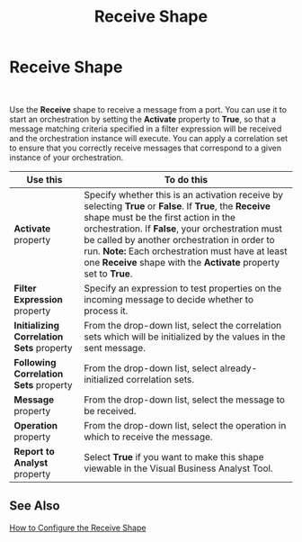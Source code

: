 ﻿---
title: Receive Shape
TOCTitle: Receive Shape
ms:assetid: 60625f7e-6a95-4822-b302-aae2adae7252
ms:mtpsurl: https://msdn.microsoft.com/library/Aa560440(v=BTS.80)
ms:contentKeyID: 51528412
ms.date: 08/30/2017
mtps_version: v=BTS.80
f1_keywords:
- bts10.orch.shape.receive
---

# Receive Shape

 

Use the **Receive** shape to receive a message from a port. You can use it to start an orchestration by setting the **Activate** property to **True**, so that a message matching criteria specified in a filter expression will be received and the orchestration instance will execute. You can apply a correlation set to ensure that you correctly receive messages that correspond to a given instance of your orchestration.

<table>
<thead>
<tr class="header">
<th>Use this</th>
<th>To do this</th>
</tr>
</thead>
<tbody>
<tr class="odd">
<td><strong>Activate</strong> property</td>
<td>Specify whether this is an activation receive by selecting <strong>True</strong> or <strong>False</strong>. If <strong>True</strong>, the <strong>Receive</strong> shape must be the first action in the orchestration. If <strong>False</strong>, your orchestration must be called by another orchestration in order to run. <strong>Note:</strong> Each orchestration must have at least one <strong>Receive</strong> shape with the <strong>Activate</strong> property set to <strong>True</strong>.</td>
</tr>
<tr class="even">
<td><strong>Filter Expression</strong> property</td>
<td>Specify an expression to test properties on the incoming message to decide whether to process it.</td>
</tr>
<tr class="odd">
<td><strong>Initializing Correlation Sets</strong> property</td>
<td>From the drop-down list, select the correlation sets which will be initialized by the values in the sent message.</td>
</tr>
<tr class="even">
<td><strong>Following Correlation Sets</strong> property</td>
<td>From the drop-down list, select already-initialized correlation sets.</td>
</tr>
<tr class="odd">
<td><strong>Message</strong> property</td>
<td>From the drop-down list, select the message to be received.</td>
</tr>
<tr class="even">
<td><strong>Operation</strong> property</td>
<td>From the drop-down list, select the operation in which to receive the message.</td>
</tr>
<tr class="odd">
<td><strong>Report to Analyst</strong> property</td>
<td>Select <strong>True</strong> if you want to make this shape viewable in the Visual Business Analyst Tool.</td>
</tr>
</tbody>
</table>


## See Also

[How to Configure the Receive Shape](https://msdn.microsoft.com/library/aa558717\(v=bts.80\))

